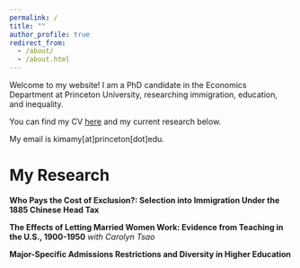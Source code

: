 ```yaml
---
permalink: /
title: ""
author_profile: true
redirect_from: 
  - /about/
  - /about.html
---
```


Welcome to my website! I am a PhD candidate in the Economics Department at Princeton University, researching immigration, education, and inequality. 


You can find my CV [here](https://amykimecon.github.io/files/resume_amykim.pdf) and my current research below.


My email is kimamy[at]princeton[dot]edu.


My Research
======
**Who Pays the Cost of Exclusion?: Selection into Immigration Under the 1885 Chinese Head Tax**


**The Effects of Letting Married Women Work: Evidence from Teaching in the U.S., 1900-1950** _with Carolyn Tsao_


**Major-Specific Admissions Restrictions and Diversity in Higher Education**

